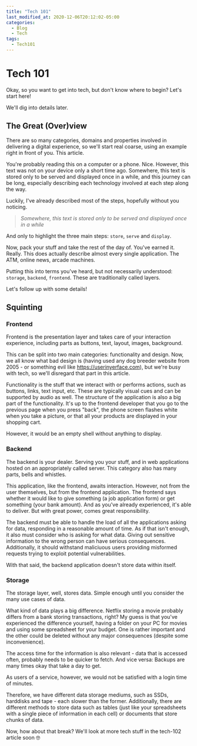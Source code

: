 ```yaml
---
title: "Tech 101"
last_modified_at: 2020-12-06T20:12:02-05:00
categories:
  - Blog
  - Tech
tags:
  - Tech101
---
```


# Tech 101

Okay, so you want to get into tech, but don't know where to begin? Let's start here!

We'll dig into details later.

## The Great (Over)view

There are so many categories, domains and properties involved in delivering a digital experience, so we'll start real coarse, using an example right in front of you.
This article.

You're probably reading this on a computer or a phone. Nice. However, this text was not on your device only a short time ago.
Somewhere, this text is stored only to be served and displayed once in a while, and this journey can be long, especially describing each technology involved at each step along the way.

Luckily, I've already described most of the steps, hopefully without you noticing.

> *Somewhere, this text is stored only to be served and displayed once in a while*

And only to highlight the three main steps: `store`, `serve` and `display`.

Now, pack your stuff and take the rest of the day of. You've earned it. Really.
This does actually describe almost every single application.
The ATM, online news, arcade machines.

Putting this into terms you've heard, but not necessarily understood: `storage`, `backend`, `frontend`.
These are traditionally called layers.

Let's follow up with some details!

## Squinting

### Frontend

Frontend is the presentation layer and takes care of your interaction experience, including parts as buttons, text, layout, images, background.

This can be split into two main categories: functionality and design. Now, we all know what bad design is (having used any dog breeder website from 2005 - or something evil like  https://userinyerface.com), but we're busy with tech, so we'll disregard that part in this article.

Functionality is the stuff that we interact with or performs actions, such as buttons, links, text input, etc.
These are typically visual cues and can be supported by audio as well.
The structure of the application is also a big part of the functionality.
It's up to the frontend developer that you go to the previous page when you press "back", the phone screen flashes white when you take a picture, or that all your products are displayed in your shopping cart.

However, it would be an empty shell without anything to display.

### Backend

The backend is your dealer. Serving you your stuff, and in web applications hosted on an appropriately called server.
This category also has many parts, bells and whistles.

This application, like the frontend, awaits interaction.
However, not from the user themselves, but from the frontend application.
The frontend says whether it would like to give something (a job application form) or get something (your bank amount).
And as you've already experienced, it's able to deliver.
But with great power, comes great responsibility.

The backend must be able to handle the load of all the applications asking for data, responding in a reasonable amount of time.
As if that isn't enough, it also must consider who is asking for what data. Giving out sensitive information to the wrong person can have serious consequences.
Additionally, it should withstand maliciuous users providing misformed requests trying to exploit potential vulnerabilities.

With that said, the backend application doesn't store data within itself.

### Storage

The storage layer, well, stores data.
Simple enough until you consider the many use cases of data.

What kind of data plays a big difference.
Netflix storing a movie probably differs from a bank storing transactions, right?
My guess is that you've experienced the difference yourself, having a folder on your PC for movies and using some spreadsheet for your budget.
One is rather important and the other could be deleted without any major consequences (despite some inconvenience).

The access time for the information is also relevant - data that is accessed often, probably needs to be quicker to fetch.
And vice versa: Backups are many times okay that take a day to get.

As users of a service, however, we would not be satisfied with a login time of minutes.

Therefore, we have different data storage mediums, such as SSDs, harddisks and tape - each slower than the former.
Additionally, there are different methods to store data such as tables (just like your spreadsheets with a single piece of information in each cell) or documents that store chunks of data.

Now, how about that break? We'll look at more tech stuff in the tech-102 article soon 🤓
